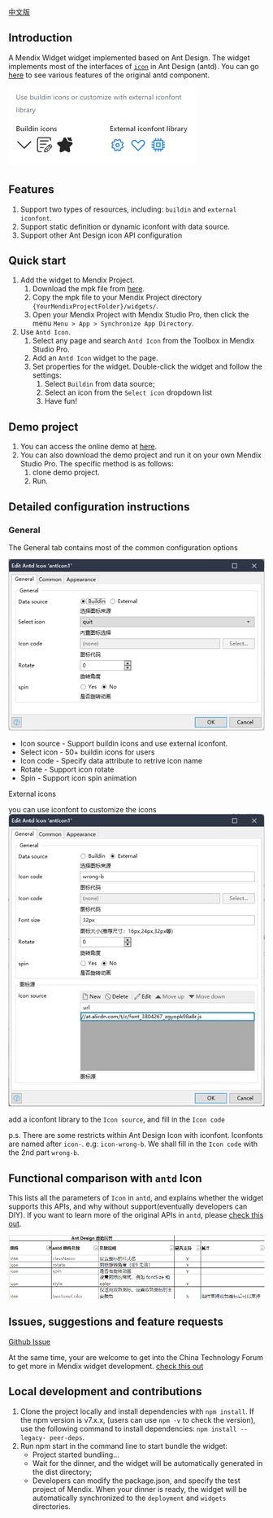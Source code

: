 [中文版](https://github.com/wiwengweng/mendix-antd-icon/blob/main/README-CN.md)
## Introduction

A Mendix Widget widget implemented based on Ant Design. The widget implements most of the interfaces of [`icon`](https://ant.design/components/icon) in Ant Design (antd). You can go [here](https://ant.design/components/icon) to see various features of the original antd component.

![Ant Design Dropdown](./resources/introduction.png)

## Features

1. Support two types of resources, including: `buildin` and `external iconfont`.
2. Support static definition or dynamic iconfont with data source.
4. Support other Ant Design icon API configuration

## Quick start

1. Add the widget to Mendix Project.
    1. Download the mpk file from [here](https://github.com/wiwengweng/mendix-antd-dropdown-menu/releases/download/antdropdownmenu-v1.0.0/mendix.AntDropdownMenu.mpk).
    3. Copy the mpk file to your Mendix Project directory `{YourMendixProjectFolder}/widgets/`.
    4. Open your Mendix Project with Mendix Studio Pro, then click the menu `Menu > App > Synchronize App Directory`.
2. Use `Antd Icon`.
    1. Select any page and search `Antd Icon` from the Toolbox in Mendix Studio Pro.
    2. Add an `Antd Icon` widget to the page.
    3. Set properties for the widget. Double-click the widget and follow the settings:
        1. Select `Buildin` from data source;
        2. Select an icon from the `Select icon` dropdown list
        3. Have fun!

## Demo project

1. You can access the online demo at [here](todo).
2. You can also download the demo project and run it on your own Mendix Studio Pro. The specific method is as follows:
    1. clone demo project.
    2. Run.
    

## Detailed configuration instructions

### General

The General tab contains most of the common configuration options

![properties-general](./resources/icon-general.png)

* Icon source - Support buildin icons and use external iconfont.
* Select icon - 50+ buildin icons for users
* Icon code - Specify data attribute to retrive icon name
* Rotate - Support icon rotate
* Spin - Support icon spin animation

External icons

you can use iconfont to customize the icons
![](./resources/icon-external.png)

add a iconfont library to the `Icon source`, and fill in the `Icon code`

p.s. There are some restricts within Ant Design Icon with iconfont. Iconfonts are named after `icon-`. e.g: `icon-wrong-b`. We shall fill in the `Icon code` with the 2nd part `wrong-b`.

## Functional comparison with `antd` Icon

This lists all the parameters of `Icon` in `antd`, and explains whether the widget supports this APIs, and why without support(eventually developers can DIY). If you want to learn more of the original APIs in `antd`, please [check this out](https://ant.design/components/icon).

![](./resources/API%E5%AF%B9%E6%AF%94.png)
## Issues, suggestions and feature requests
[Github Issue](https://github.com/wiwengweng/mendix-antd-icon/issues)

At the same time, your are welcome to get into the China Technology Forum to get more in Mendix widget development. [check this out](https://marketplace.siemens.com.cn/low-code-community)

## Local development and contributions

1. Clone the project locally and install dependencies with `npm install`. If the npm version is v7.x.x, (users can use `npm -v` to check the version), use the following command to install dependencies: `npm install --legacy- peer-deps`.
2. Run npm start in the command line to start bundle the widget:
    * Project started bundling...
    * Wait for the dinner, and the widget will be automatically generated in the dist directory;
    * Developers can modify the package.json, and specify the test project of Mendix. When your dinner is ready, the widget will be automatically synchronized to the `deployment` and `widgets` directories.